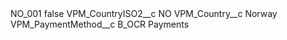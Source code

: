 <?xml version="1.0" encoding="UTF-8"?>
<CustomMetadata xmlns="http://soap.sforce.com/2006/04/metadata" xmlns:xsi="http://www.w3.org/2001/XMLSchema-instance" xmlns:xsd="http://www.w3.org/2001/XMLSchema">
    <label>NO_001</label>
    <protected>false</protected>
    <values>
        <field>VPM_CountryISO2__c</field>
        <value xsi:type="xsd:string">NO</value>
    </values>
    <values>
        <field>VPM_Country__c</field>
        <value xsi:type="xsd:string">Norway</value>
    </values>
    <values>
        <field>VPM_PaymentMethod__c</field>
        <value xsi:type="xsd:string">B_OCR Payments</value>
    </values>
</CustomMetadata>
